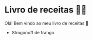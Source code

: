 # Livro de receitas :woman_cook:

Olá! Bem vindo ao meu livro de receitas :raising_hand:

- Strogonoff de frango

